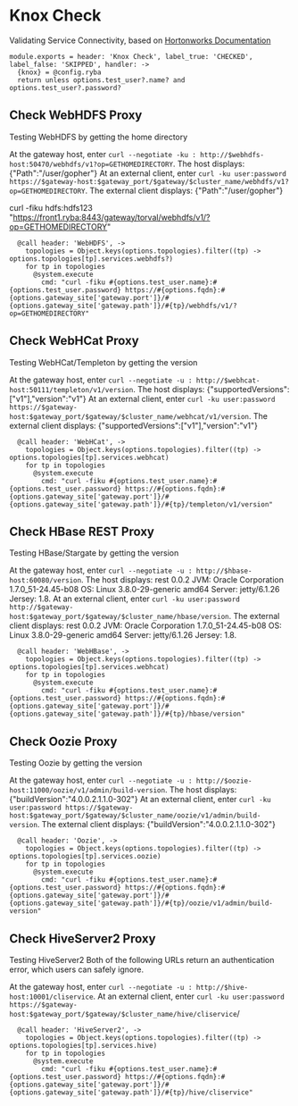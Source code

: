
# Knox Check

Validating Service Connectivity, based on [Hortonworks Documentation][doc]

    module.exports = header: 'Knox Check', label_true: 'CHECKED', label_false: 'SKIPPED', handler: ->
      {knox} = @config.ryba
      return unless options.test_user?.name? and options.test_user?.password?

## Check WebHDFS Proxy

Testing WebHDFS by getting the home directory

At the gateway host, enter `curl --negotiate -ku : http://$webhdfs-host:50470/webhdfs/v1?op=GETHOMEDIRECTORY`. 
The host displays: {"Path":"/user/gopher"}
At an external client, enter `curl -ku user:password https://$gateway-host:$gateway_port/$gateway/$cluster_name/webhdfs/v1?op=GETHOMEDIRECTORY`.
The external client displays: {"Path":"/user/gopher"}

curl -fiku hdfs:hdfs123 "https://front1.ryba:8443/gateway/torval/webhdfs/v1/?op=GETHOMEDIRECTORY"

      @call header: 'WebHDFS', ->
        topologies = Object.keys(options.topologies).filter((tp) -> options.topologies[tp].services.webhdfs?)
        for tp in topologies
          @system.execute
            cmd: "curl -fiku #{options.test_user.name}:#{options.test_user.password} https://#{options.fqdn}:#{options.gateway_site['gateway.port']}/#{options.gateway_site['gateway.path']}/#{tp}/webhdfs/v1/?op=GETHOMEDIRECTORY"

## Check WebHCat Proxy

Testing WebHCat/Templeton by getting the version

At the gateway host, enter `curl --negotiate -u : http://$webhcat-host:50111/templeton/v1/version`.
The host displays: {"supportedVersions":["v1"],"version":"v1"}
At an external client, enter `curl -ku user:password https://$gateway-host:$gateway_port/$gateway/$cluster_name/webhcat/v1/version`.
The external client displays: {"supportedVersions":["v1"],"version":"v1"}

      @call header: 'WebHCat', ->
        topologies = Object.keys(options.topologies).filter((tp) -> options.topologies[tp].services.webhcat)
        for tp in topologies
          @system.execute
            cmd: "curl -fiku #{options.test_user.name}:#{options.test_user.password} https://#{options.fqdn}:#{options.gateway_site['gateway.port']}/#{options.gateway_site['gateway.path']}/#{tp}/templeton/v1/version"

## Check HBase REST Proxy

Testing HBase/Stargate by getting the version

At the gateway host, enter `curl --negotiate -u : http://$hbase-host:60080/version`.
The host displays:
rest 0.0.2 JVM: Oracle Corporation 1.7.0_51-24.45-b08 OS: Linux 3.8.0-29-generic amd64 Server: jetty/6.1.26 Jersey: 1.8.
At an external client, enter `curl -ku user:password http://$gateway-host:$gateway_port/$gateway/$cluster_name/hbase/version`.
The external client displays:
rest 0.0.2 JVM: Oracle Corporation 1.7.0_51-24.45-b08 OS: Linux 3.8.0-29-generic amd64 Server: jetty/6.1.26 Jersey: 1.8.

      @call header: 'WebHBase', ->
        topologies = Object.keys(options.topologies).filter((tp) -> options.topologies[tp].services.webhcat)
        for tp in topologies
          @system.execute
            cmd: "curl -fiku #{options.test_user.name}:#{options.test_user.password} https://#{options.fqdn}:#{options.gateway_site['gateway.port']}/#{options.gateway_site['gateway.path']}/#{tp}/hbase/version"

## Check Oozie Proxy

Testing Oozie by getting the version

At the gateway host, enter `curl --negotiate -u : http://$oozie-host:11000/oozie/v1/admin/build-version`. 
The host displays:
{"buildVersion":"4.0.0.2.1.1.0-302"} 
At an external client, enter `curl -ku user:password https://$gateway-host:$gateway_port/$gateway/$cluster_name/oozie/v1/admin/build-version`.
The external client displays:
{"buildVersion":"4.0.0.2.1.1.0-302"}

      @call header: 'Oozie', ->
        topologies = Object.keys(options.topologies).filter((tp) -> options.topologies[tp].services.oozie)
        for tp in topologies
          @system.execute
            cmd: "curl -fiku #{options.test_user.name}:#{options.test_user.password} https://#{options.fqdn}:#{options.gateway_site['gateway.port']}/#{options.gateway_site['gateway.path']}/#{tp}/oozie/v1/admin/build-version"

## Check HiveServer2 Proxy

Testing HiveServer2
Both of the following URLs return an authentication error, which users can safely ignore.

At the gateway host, enter `curl --negotiate -u : http://$hive-host:10001/cliservice`.
At an external client, enter `curl -ku user:password https://$gateway-host:$gateway_port/$gateway/$cluster_name/hive/cliservice`/

      @call header: 'HiveServer2', ->
        topologies = Object.keys(options.topologies).filter((tp) -> options.topologies[tp].services.hive)
        for tp in topologies
          @system.execute
            cmd: "curl -fiku #{options.test_user.name}:#{options.test_user.password} https://#{options.fqdn}:#{options.gateway_site['gateway.port']}/#{options.gateway_site['gateway.path']}/#{tp}/hive/cliservice"

[doc]: http://docs.hortonworks.com/HDPDocuments/HDP2/HDP-2.2.8/bk_Knox_Gateway_Admin_Guide/content/validating_service_connectivity.html

